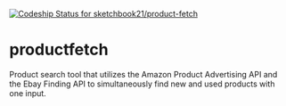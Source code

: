 [![Codeship Status for sketchbook21/product-fetch](https://app.codeship.com/projects/bddd31c0-572a-0137-2fd5-1a9663bf0318/status?branch=master)](https://app.codeship.com/projects/341646)

# productfetch
Product search tool that utilizes the Amazon Product Advertising API and the Ebay Finding API to simultaneously find new and used products with one input.

